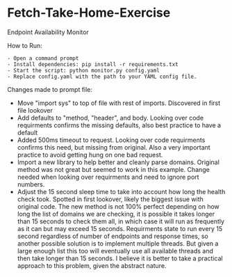 # Fetch-Take-Home-Exercise

Endpoint Availability Monitor

How to Run: 

    - Open a command prompt
    - Install dependencies: pip install -r requirements.txt
    - Start the script: python monitor.py config.yaml
    - Replace config.yaml with the path to your YAML config file.

Changes made to prompt file:  

  - Move "import sys" to top of file with rest of imports. Discovered in first file lookover
  - Add defaults to "method, "header", and body. Looking over code requirments confirms the missing defaults, also best practice to have a default
  - Added 500ms timeout to request. Looking over code requirments confirms this need, but missing from original. Also a very important practice to avoid getting hung on one bad request.
  - Import a new library to help better and cleanly parse domains. Original method was not great but seemed to work in this example. Change needed when looking over requirments and need to ignore port numbers.
  - Adjust the 15 second sleep time to take into account how long the health check took. Spotted in first lookover, likely the biggest issue with original code. The new method is not 100% perfect depending on how long the list of domains we are checking, it is possible it takes longer than 15 seconds to check them all, in which case it will run as frequently as it can but may exceed 15 seconds. Requirments state to run every 15 second regardless of number of endpoints and response times, so another possible solution is to implement multiple threads. But given a large enough list this too will eventually use all available threads and then take longer than 15 seconds. I believe it is better to take a practical approach to this problem, given the abstract nature. 

